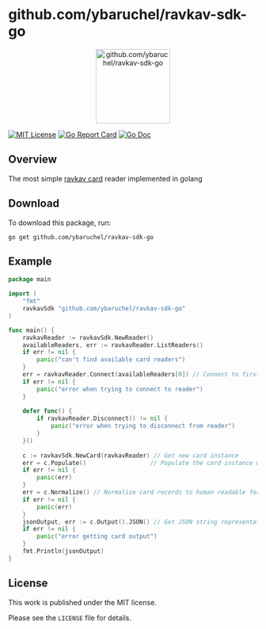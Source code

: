 # github.com/ybaruchel/ravkav-sdk-go


<p align="center">
    <img width="150" alt="github.com/ybaruchel/ravkav-sdk-go" src="https://github.com/ybaruchel/ravkav-sdk-go/blob/master/assets/logo.png">
</p>


[![MIT License](https://img.shields.io/badge/license-MIT-blue.svg)](https://github.com/ybaruchel/ravkav-sdk-go/blob/master/LICENSE)
[![Go Report Card](https://goreportcard.com/badge/github.com/ybaruchel/ravkav-sdk-go)](https://goreportcard.com/report/github.com/ybaruchel/ravkav-sdk-go)
[![Go Doc](https://godoc.org/github.com/ybaruchel/ravkav-sdk-go?status.svg)](https://godoc.org/github.com/ybaruchel/ravkav-sdk-go)

## Overview
The most simple [ravkav card](https://en.wikipedia.org/wiki/Rav-Kav) reader implemented in golang

## Download
To download this package, run:
```
go get github.com/ybaruchel/ravkav-sdk-go
```

## Example
```go
package main

import (
    "fmt"
    ravkavSdk "github.com/ybaruchel/ravkav-sdk-go"
)

func main() {
    ravkavReader := ravkavSdk.NewReader()
    availableReaders, err := ravkavReader.ListReaders()
    if err != nil {
    	panic("can't find available card readers")
    }
    err = ravkavReader.Connect(availableReaders[0]) // Connect to first available reader
    if err != nil {
    	panic("error when trying to connect to reader")
    }
    
    defer func() {
    	if ravkavReader.Disconnect() != nil {
    		panic("error when trying to disconnect from reader")
    	}
    }()
    
    c := ravkavSdk.NewCard(ravkavReader) // Get new card instance
    err = c.Populate()                  // Populate the card instance with physical card records
    if err != nil {
    	panic(err)
    }
    err = c.Normalize() // Normalize card records to human readable format
    if err != nil {
    	panic(err)
    }
    jsonOutput, err := c.Output().JSON() // Get JSON string representation of the card
    if err != nil {
    	panic("error getting card output")
    }
    fmt.Println(jsonOutput)
}
```

## License
This work is published under the MIT license.

Please see the `LICENSE` file for details.
